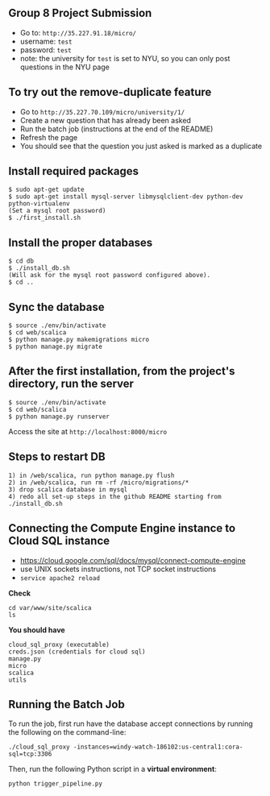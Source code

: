 Group 8 Project Submission
---
* Go to: `http://35.227.91.18/micro/`
* username: `test`
* password: `test`
* note: the university for `test` is set to NYU, so you can only post questions in the NYU page

To try out the remove-duplicate feature
---
* Go to `http://35.227.70.109/micro/university/1/`
* Create a new question that has already been asked
* Run the batch job (instructions at the end of the README)
* Refresh the page
* You should see that the question you just asked is marked as a duplicate


## Install required packages
```
$ sudo apt-get update
$ sudo apt-get install mysql-server libmysqlclient-dev python-dev python-virtualenv
(Set a mysql root password)
$ ./first_install.sh
```

## Install the proper databases
```
$ cd db
$ ./install_db.sh
(Will ask for the mysql root password configured above).
$ cd ..
```

## Sync the database
```
$ source ./env/bin/activate
$ cd web/scalica
$ python manage.py makemigrations micro
$ python manage.py migrate
```


## After the first installation, from the project's directory, run the server
```
$ source ./env/bin/activate
$ cd web/scalica
$ python manage.py runserver
```

Access the site at `http://localhost:8000/micro`

## Steps to restart DB
```
1) in /web/scalica, run python manage.py flush
2) in /web/scalica, run rm -rf /micro/migrations/*
3) drop scalica database in mysql
4) redo all set-up steps in the github README starting from ./install_db.sh
```

## Connecting the Compute Engine instance to Cloud SQL instance
- https://cloud.google.com/sql/docs/mysql/connect-compute-engine
- use UNIX sockets instructions, not TCP socket instructions
- `service apache2 reload`

**Check**
```
cd var/www/site/scalica
ls
```
**You should have**
```
cloud_sql_proxy (executable)
creds.json (credentials for cloud sql)
manage.py
micro
scalica
utils
```

## Running the Batch Job
To run the job, first run have the database accept connections by running the following on the command-line:

```
./cloud_sql_proxy -instances=windy-watch-186102:us-central1:cora-sql=tcp:3306
```

Then, run the following Python script in a **virtual environment**:

```
python trigger_pipeline.py
```


